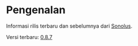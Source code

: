 # Pengenalan

Informasi rilis terbaru dan sebelumnya dari [Sonolus](https://sonolus.com).

Versi terbaru: [0.8.7](./versions/0.8.7.md)
